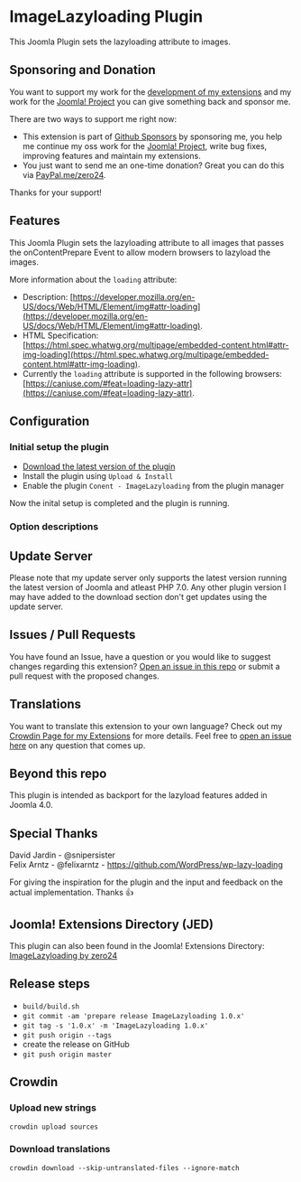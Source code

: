 # ImageLazyloading Plugin

This Joomla Plugin sets the lazyloading attribute to images.

## Sponsoring and Donation

You want to support my work for the [development of my extensions](https://extensions.joomla.org/profile/profile/details/200189/) and my work for the [Joomla! Project](https://volunteers.joomla.org/joomlers/248-tobias-zulauf) you can give something back and sponsor me.

There are two ways to support me right now:
- This extension is part of [Github Sponsors](https://github.com/sponsors/zero-24/) by sponsoring me, you help me continue my oss work for the [Joomla! Project](https://volunteers.joomla.org/joomlers/248-tobias-zulauf), write bug fixes, improving features and maintain my extensions.
- You just want to send me an one-time donation? Great you can do this via [PayPal.me/zero24](https://www.paypal.me/zero24).

Thanks for your support!

## Features

This Joomla Plugin sets the lazyloading attribute to all images that passes the onContentPrepare Event to allow modern browsers to lazyload the images.

More information about the `loading` attribute:
- Description: [https://developer.mozilla.org/en-US/docs/Web/HTML/Element/img#attr-loading](https://developer.mozilla.org/en-US/docs/Web/HTML/Element/img#attr-loading).
- HTML Specification: [https://html.spec.whatwg.org/multipage/embedded-content.html#attr-img-loading](https://html.spec.whatwg.org/multipage/embedded-content.html#attr-img-loading).
- Currently the `loading` attribute is supported in the following browsers: [https://caniuse.com/#feat=loading-lazy-attr](https://caniuse.com/#feat=loading-lazy-attr).


## Configuration

### Initial setup the plugin

- [Download the latest version of the plugin](https://github.com/zero-24/plg_content_imagelazyloading/releases/latest)
- Install the plugin using `Upload & Install`
- Enable the plugin `Conent - ImageLazyloading` from the plugin manager

Now the inital setup is completed and the plugin is running.

### Option descriptions

## Update Server

Please note that my update server only supports the latest version running the latest version of Joomla and atleast PHP 7.0.
Any other plugin version I may have added to the download section don't get updates using the update server.

## Issues / Pull Requests

You have found an Issue, have a question or you would like to suggest changes regarding this extension?
[Open an issue in this repo](https://github.com/zero-24/plg_content_imagelazyloading/issues/new) or submit a pull request with the proposed changes.

## Translations

You want to translate this extension to your own language? Check out my [Crowdin Page for my Extensions](https://joomla.crowdin.com/zero-24) for more details. Feel free to [open an issue here](https://github.com/zero-24/plg_content_imagelazyloading/issues/new) on any question that comes up.

## Beyond this repo

This plugin is intended as backport for the lazyload features added in Joomla 4.0. 

## Special Thanks

David Jardin - @snipersister<br>
Felix Arntz - @felixarntz - https://github.com/WordPress/wp-lazy-loading

For giving the inspiration for the plugin and the input and feedback on the actual implementation. Thanks :+1:

## Joomla! Extensions Directory (JED)

This plugin can also been found in the Joomla! Extensions Directory: [ImageLazyloading by zero24](https://extensions.joomla.org/extension/imagelazyloading/)

## Release steps

- `build/build.sh`
- `git commit -am 'prepare release ImageLazyloading 1.0.x'`
- `git tag -s '1.0.x' -m 'ImageLazyloading 1.0.x'`
- `git push origin --tags`
- create the release on GitHub
- `git push origin master`

## Crowdin

### Upload new strings

`crowdin upload sources`

### Download translations

`crowdin download --skip-untranslated-files --ignore-match`
